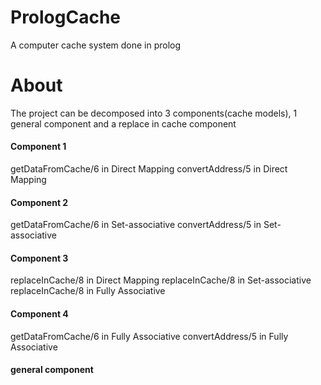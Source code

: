 # PrologCache
A computer cache system done in prolog
# About
The project can be decomposed into 3 components(cache models), 1 general component and a replace in cache component
#### Component 1
getDataFromCache/6 in Direct Mapping
convertAddress/5 in Direct Mapping
#### Component 2
getDataFromCache/6 in Set-associative
convertAddress/5 in Set-associative
#### Component 3
replaceInCache/8 in Direct Mapping
replaceInCache/8 in Set-associative
replaceInCache/8 in Fully Associative
#### Component 4
getDataFromCache/6 in Fully Associative
convertAddress/5 in Fully Associative
#### general component
